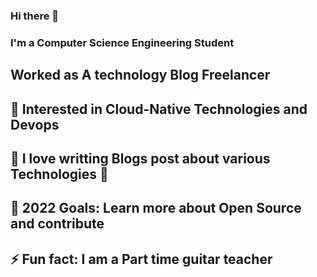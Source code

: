 ### Hi there 👋
### I'm a Computer Science Engineering Student</br>
## Worked as A technology Blog Freelancer</br>
## 🔭 Interested in Cloud-Native Technologies and Devops</br>
## 🌱 I love writting Blogs post about various Technologies 🤣</br>
## 🥅 2022 Goals: Learn more about Open Source and contribute</br>
## ⚡ Fun fact: I am a Part time  guitar teacher</br>
